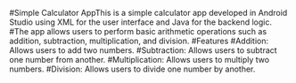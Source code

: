 #Simple Calculator AppThis is a simple calculator app developed in Android Studio using XML for the user interface and Java for the backend logic.
#The app allows users to perform basic arithmetic operations such as addition, subtraction, multiplication, and division.
#Features
#Addition: Allows users to add two numbers.
#Subtraction: Allows users to subtract one number from another.
#Multiplication: Allows users to multiply two numbers.
#Division: Allows users to divide one number by another.
